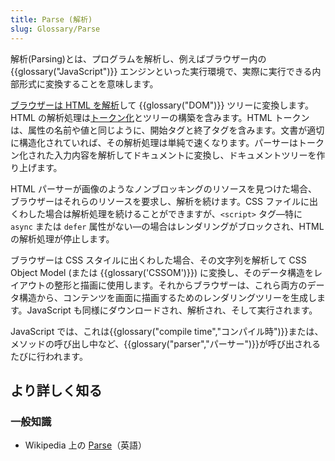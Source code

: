 ```yaml
---
title: Parse (解析)
slug: Glossary/Parse
---
```

解析(Parsing)とは、プログラムを解析し、例えばブラウザー内の {{glossary("JavaScript")}} エンジンといった実行環境で、実際に実行できる内部形式に変換することを意味します。

[ブラウザーは HTML を解析](/ja/docs/Web/Guide/HTML/HTML5/HTML5_Parser)して {{glossary("DOM")}} ツリーに変換します。HTML の解析処理は[トークン化](/ja/docs/Web/API/DOMTokenList)とツリーの構築を含みます。HTML トークンは、属性の名前や値と同じように、開始タグと終了タグを含みます。文書が適切に構造化されていれば、その解析処理は単純で速くなります。パーサーはトークン化された入力内容を解析してドキュメントに変換し、ドキュメントツリーを作り上げます。

HTML パーサーが画像のようなノンブロッキングのリソースを見つけた場合、ブラウザーはそれらのリソースを要求し、解析を続けます。CSS ファイルに出くわした場合は解析処理を続けることができますが、`<script>` タグ—特に `async` または `defer` 属性がない—の場合はレンダリングがブロックされ、HTML の解析処理が停止します。

ブラウザーは CSS スタイルに出くわした場合、その文字列を解析して CSS Object Model (または {{glossary('CSSOM')}}) に変換し、そのデータ構造をレイアウトの整形と描画に使用します。それからブラウザーは、これら両方のデータ構造から、コンテンツを画面に描画するためのレンダリングツリーを生成します。JavaScript も同様にダウンロードされ、解析され、そして実行されます。

JavaScript では、これは{{glossary("compile time","コンパイル時")}}または、メソッドの呼び出し中など、{{glossary("parser","パーサー")}}が呼び出されるたびに行われます。

## より詳しく知る

### 一般知識

- Wikipedia 上の [Parse](https://en.wikipedia.org/wiki/Parsing)（英語）
